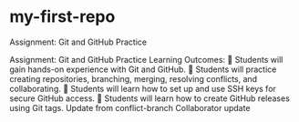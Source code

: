 # my-first-repo
Assignment: Git and GitHub Practice

Assignment: Git and GitHub Practice
Learning Outcomes:
 Students will gain hands-on experience with Git and GitHub.
 Students will practice creating repositories, branching, merging, resolving conflicts, and
collaborating.
 Students will learn how to set up and use SSH keys for secure GitHub access.
 Students will learn how to create GitHub releases using Git tags.
U p d a t e   f r o m   c o n f l i c t - b r a n c h  
 C o l l a b o r a t o r   u p d a t e  
 